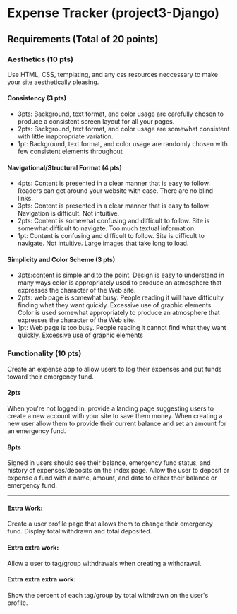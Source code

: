 # Expense Tracker (project3-Django)

## Requirements (Total of 20 points)

### Aesthetics (10 pts)
Use HTML, CSS, templating, and any css resources neccessary to make your site aesthetically pleasing.

#### Consistency (3 pts)
- 3pts: Background, text format, and color usage are carefully chosen to produce a consistent screen layout for all your pages.
- 2pts: Background, text format, and color usage are somewhat consistent with little inappropriate variation.
- 1pt: Background, text format, and color usage are randomly chosen with few consistent elements throughout

#### Navigational/Structural Format (4 pts)
- 4pts: Content is presented in a clear manner that is easy to follow. Readers can get around your website with ease. There are no blind links.
- 3pts: Content is presented in a clear manner that is easy to follow. Navigation is difficult. Not intuitive.
- 2pts: Content is somewhat confusing and difficult to follow. Site is somewhat difficult to navigate. Too much textual information.
- 1pt: Content is confusing and difficult to follow. Site is difficult to navigate. Not intuitive. Large images that take long to load.

#### Simplicity and Color Scheme (3 pts)
- 3pts:content is simple and to the point. Design is easy to understand in many ways color is appropriately used to produce an atmosphere that expresses the character of the Web site. 
- 2pts: web page is somewhat busy. People reading it will have difficulty finding what they want quickly. Excessive use of graphic elements. Color is used somewhat appropriately to produce an atmosphere that expresses the character of the Web site.
- 1pt: Web page is too busy. People reading it cannot find what they want quickly. Excessive use of graphic elements

### Functionality (10 pts)
Create an expense app to allow users to log their expenses and put funds toward their emergency fund.

#### 2pts
When you're not logged in, provide a landing page suggesting users to create a new account with your site to save them money. When creating a new user allow them to provide their current balance and set an amount for an emergency fund.

#### 8pts
Signed in users should see their balance, emergency fund status, and history of expenses/deposits on the index page. Allow the user to deposit or expense a fund with a name, amount, and date to either their balance or emergency fund.

<hr>

#### Extra Work:
Create a user profile page that allows them to change their emergency fund. Display total withdrawn and total deposited.

#### Extra extra work:
Allow a user to tag/group withdrawals when creating a withdrawal.

#### Extra extra extra work:
Show the percent of each tag/group by total withdrawn on the user's profile.
